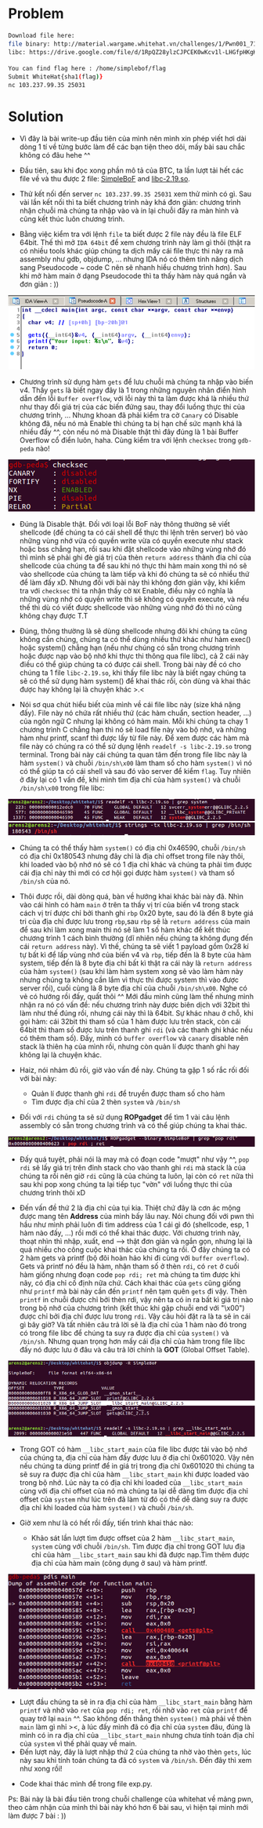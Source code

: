 # Problem

```sh
Download file here:
file binary: http://material.wargame.whitehat.vn/challenges/1/Pwn001_71228e6714b5346bfff4ffa5003bc8f7.zip
libc: https://drive.google.com/file/d/1RpQZ28ylzCJPCEK0wKcv1l-LHGfpHKgK/view?usp=sharing

You can find flag here : /home/simplebof/flag
Submit WhiteHat{sha1(flag)}
nc 103.237.99.35 25031
```

# Solution
- Vì đây là bài write-up đầu tiên của mình nên mình xin phép viết hơi dài dòng 1 tí về từng bước làm để các bạn tiện theo dõi, mấy bài sau chắc không có đâu hehe ^^

- Đầu tiên, sau khi đọc xong phần mô tả của BTC, ta lần lượt tải hết các file về và thu được 2 file: [SimpleBoF](SimpleBoF) and [libc-2.19.so](libc-2.19.so).

- Thử kết nối đến server `nc 103.237.99.35 25031` xem thử mình có gì. Sau vài lần kết nối thì ta biết chương trình này khá đơn giản: chương trình nhận chuỗi mà chúng ta nhập vào và in lại chuỗi đấy ra màn hình và cũng kết thúc luôn chương trình.

- Bằng việc kiểm tra với lệnh `file` ta biết được 2 file này đều là file ELF 64bit. Thế thì mở `IDA 64bit` để xem chương trình này làm gì thôi (thật ra có nhiều tools khác giúp chúng ta dịch mấy cái file thực thi này ra mã assembly như gdb, objdump, ... nhưng IDA nó có thêm tính năng dịch sang Pseudocode ~ code C nên sẽ nhanh hiểu chương trình hơn). Sau khi mở hàm main ở dạng Pseudocode thì ta thấy hàm này quá ngắn và đơn giản : )) 

<img src="main.png">

- Chương trình sử dụng hàm `gets` để lưu chuỗi mà chúng ta nhập vào biến v4. Thấy `gets` là biết ngay đây là 1 trong những nguyên nhân điển hình dẫn đến lỗi `Buffer overflow`, với lỗi này thì ta làm được khá là nhiều thứ như thay đổi giá trị của các biến đứng sau, thay đổi luồng thực thi của chương trình, ... Nhưng khoan đã phải kiểm tra cờ  `Canary` có Disable không đã, nếu nó mà Enable thì chúng ta bị hạn chế sức mạnh khá là nhiều đấy ^^, còn nếu nó mà Disable thật thì đây đúng là 1 bài Buffer Overflow cổ điển luôn, haha. Cùng kiểm tra với lệnh `checksec` trong `gdb-peda` nào!

<img src="checksec.png">

- Đúng là Disable thật. Đối với loại lỗi BoF này thông thường sẽ viết shellcode (để chúng ta có cái shell để thực thi lệnh trên server) bỏ vào những vùng nhớ vừa có quyền write vừa có quyền execute như stack hoặc bss chẳng hạn, rồi sau khi đặt shellcode vào những vùng nhớ đó thì mình sẽ phải ghi đè giá trị của thèn `return address` thành đia chỉ của shellcode của chúng ta để sau khi nó thực thi hàm main xong thì nó sẽ vào shellcode của chúng ta làm tiếp và khi đó chúng ta sẽ có nhiều thứ để làm đấy xD. Nhưng đối với bài này thì không đơn giản vậy, khi kiểm tra với `checksec` thì ta nhận thấy cờ `NX` Enable, điều này có nghĩa là những vùng nhớ có quyền write thì sẽ không có quyền execute, và nếu thế thì dù có viết được shellcode vào những vùng nhớ đó thì nó cũng không chạy được T.T 

- Đúng, thông thường là sẽ dùng shellcode nhưng đôi khi chúng ta cũng không cần chúng, chúng ta có thể dùng nhiều thứ khác như hàm exec() hoặc system() chẳng hạn (nếu như chúng có sẵn trong chương trình hoặc được nạp vào bộ nhớ khi thực thi thông qua file libc), cả 2 cái này điều có thể giúp chúng ta có được cái shell. Trong bài này đề có cho chúng ta 1 file `libc-2.19.so`, khi thấy file libc này là biết ngay chúng ta sẽ có thể sử dụng hàm system() để khai thác rồi, còn dùng và khai thác được hay không lại là chuyện khác >.<

- Nói sơ qua chút hiểu biết của mình về cái file libc này (size khá nặng đấy). File này nó chứa rất nhiều thứ (các hàm chuẩn, section header, ...)  của ngôn ngữ C nhưng lại không có hàm main. Mỗi khi chúng ta chạy 1 chương trình C chẳng hạn thì nó sẽ load file này vào bộ nhớ, và những hàm như printf, scanf thì được lấy từ file này. Để xem được các hàm mà file này có chúng ra có thể sử dụng lệnh `readelf -s libc-2.19.so` trong terminal. Trong bài này cái chúng ta quan tâm đến trong file libc này là hàm `system()` và chuỗi `/bin/sh\x00` làm tham số cho hàm `system()` vì nó có thể giúp ta có cái shell và sau đó vào server để kiểm `flag`. Tuy nhiên ở đây lại có 1 vấn đề, khi mình tìm địa chỉ của hàm `system()` và chuỗi `/bin/sh\x00` trong file libc: 

<img src="system.png">
<img src="binsh.png">

- Chúng ta có thể thấy hàm `system()` có địa chỉ 0x46590, chuỗi `/bin/sh` có địa chỉ 0x180543  nhưng đây chỉ là địa chỉ offset trong file này thôi, khi loaded vào bộ nhớ nó sẽ có 1 địa chỉ khác và chúng ta phải tìm được cái địa chỉ này thì mới có cơ hội gọi được hàm `system()` và tham số `/bin/sh` của nó.

- Thôi được rồi, dài dòng quá, bàn về hướng khai khác bài này đã. Nhìn vào cái hình có hàm `main` ở trên ta thấy vị trí của biến v4 trong stack cách vị trí được chỉ bởi thanh ghi `rbp` 0x20 byte, sau đó là đến 8 byte giá tri của địa chỉ được lưu trong `rbp`,sau `rbp` sẽ là `return address` của main để sau khi làm xong main thì nó sẽ làm 1 số hàm khác để kết thúc chương trình 1 cách bình thường (dĩ nhiên nếu chúng ta không đụng đến cái `return address` này). Vì thế, chúng ta sẽ viết 1 payload gồm 0x28 kí tự bất kì để lấp vùng nhớ của biến v4 và `rbp`, tiếp đến là 8 byte của hàm system, tiếp đến là 8 byte địa chỉ bất kì thật ra cái này là `return address` của hàm `system()` (sau khi làm hàm system xong sẽ vào làm hàm này nhưng chúng ta không cần lắm vì thực thi được system thì vào được server rồi), cuối cùng là 8 byte địa chỉ của chuỗi `/bin/sh\x00`. Nghe có vẻ có hướng rồi đấy, quất thôi ^^ Mới đầu mình cũng làm thế nhưng mình nhận ra nó có vấn đề: nếu chương trình này được biên dịch với 32bit thì làm như thế đúng rồi, nhưng cái này thì là 64bit. Sự khác nhau ở chỗ, khi gọi hàm: cái 32bit thì tham số của 1 hàm được lưu trên stack, còn cái 64bit thì tham số được lưu trên thanh ghi `rdi` (và các thanh ghi khác nếu có thêm tham số). Đấy, mình có `buffer overflow` và `canary` disable nên stack là thiên hạ của mình rồi, nhưng còn quản lí được thanh ghi hay không lại là chuyện khác.

- Haiz, nói nhảm đủ rồi, giờ vào vấn đề này. Chúng ta gặp 1 số rắc rối đối với bài này:
   + Quản lí được thanh ghi `rdi` để truyền được tham số cho hàm
   + Tìm được địa chỉ của 2 thèn `system` và `/bin/sh`

- Đối với `rdi` chúng ta sẽ sử dụng **ROPgadget** để tìm 1 vài câu lệnh assembly có sẵn trong chương trình và có thể giúp chúng ta khai thác.

<img src="pop_rdi_ret.png">

- Đấy quá tuyệt, phải nói là may mà có đoạn code "mượt" như vậy ^^, `pop rdi` sẽ lấy giá trị trên đỉnh stack cho vào thanh ghi `rdi` mà stack là của chúng ta rồi nên giờ `rdi` cũng là của chúng ta luôn, lại còn có `ret` nữa thì sau khi pop xong chúng ta lại tiếp tục "vờn" với luồng thực thi của chương trình thôi xD 

- Đến vấn đề thứ 2 là địa chỉ của tụi kia. Thiệt chứ đây là cơn ác mộng được mang tên **Address** của mình bấy lâu nay. Nói chung đối với pwn thì hầu như mình phải luôn đi tìm address của 1 cái gì đó (shellcode, esp, 1 hàm nào đấy, ...) rồi mới có thể khai thác được. Với chương trình này, thoạt nhìn thì nhập, xuất, end --> thật đơn giản và ngắn gọn, nhưng lại là quá nhiều cho công cuộc khai thác của chúng ta rồi. Ở đây chúng ta có 2 hàm gets và printf (bộ đôi hoàn hảo khi đi cùng với `buffer overflow`).
Gets và printf nó đều là hàm, nhận tham số ở thèn `rdi`, có `ret` ở cuối hàm giống nhưng đoạn code `pop rdi; ret` mà chúng ta tìm được khi nãy, có địa chỉ cố định nữa chứ. Cách khai thác của `gets` cũng giống như `printf` mà bài này cần đến `printf` nên tạm quên `gets` đi vậy. Thèn `printf` in chuỗi được chỉ bởi thèn rdi, vậy nên ta có in ra bất kì giá trị nào trong bộ nhớ của chương trình (kết thúc khi gặp chuỗi end với "\x00") được chỉ bởi địa chỉ được lưu trong `rdi`. Vậy câu hỏi đặt ra là ta sẽ in cái gì bây giờ? Và tất nhiên câu trả lời sẽ là địa chỉ của 1 hàm nào đó trong có trong file libc để chúng ta suy ra được địa chỉ của `system()` và `/bin/sh`. Nhưng quan trọng hơn mấy cái địa chỉ của hàm trong file libc đấy nó được lưu ở đâu và câu trả lời chính là **GOT** (Global Offset Table).

<img src="got.png">

- Trong GOT có hàm `__libc_start_main` của file libc được tải vào bộ nhớ của chúng ta, địa chỉ của hàm đấy được lưu ở địa chỉ 0x601020. Vậy nên nếu chúng ta dùng printf để in giá trị trong địa chỉ 0x601020 thì chúng ta sẽ suy ra được địa chỉ của hàm `__libc_start_main` khi được loaded vào trong bộ nhớ. Lúc này ta có địa chỉ khi loaded của `__libc_start_main` cùng với địa chỉ offset của nó mà chúng ta lại dễ dàng tìm được địa chỉ offset của `system` như lúc trên đã làm từ đó có thể dễ dàng suy ra được địa chỉ khi loaded của hàm `system()` và chuỗi `/bin/sh`. 

- Giờ xem như là có hết rồi đấy, tiến trình khai thác nào:
   + Khảo sát lần lượt tìm được offset của 2 hàm `__libc_start_main`, `system` cùng với chuỗi `/bin/sh`. Tìm được địa chỉ trong GOT lưu địa chỉ của hàm `__libc_start_main` sau khi đã được nạp.Tìm thêm được địa chỉ của hàm main (công dụng ở sau) và hàm printf.

<img src="printf.png">

   + Lượt đầu chúng ta sẽ in ra địa chỉ của hàm `__libc_start_main` bằng hàm `printf` và nhờ vào `ret` của `pop rdi; ret`, rồi nhờ vào `ret` của `printf` để quay trở lại `main` ^^. Sao không đến thẳng thèn `system()` mà phải về thèn `main` làm gì nhỉ ><, à lúc đấy mình đã có địa chỉ của `system` đâu, đúng là mình có in ra địa chỉ của `__libc_start_main` nhưng chưa tính toán địa chỉ của `system` vì thế phải quay về main.
   + Đến lượt này, đây là lượt nhập thứ 2 của chúng ta nhờ vào thèn `gets`, lúc này sau khi tính toán chúng ta đã có `system` và `/bin/sh`. Đến đây thì xem như xong rồi!

- Code khai thác mình để trong file exp.py.

Ps: Bài này là bài đầu tiên trong chuỗi challenge của whitehat về mảng pwn, theo cảm nhận của mình thì bài này khó hơn 6 bài sau, vì hiện tại mình mới làm được 7 bài : ))
 
